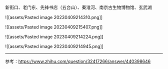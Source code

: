 

新街口、老门东、先锋书店（五台山）、秦淮河、南京古生物博物馆、玄武湖




![[assets/Pasted image 20230409214310.png]]


![[assets/Pasted image 20230409215407.png]]


![[assets/Pasted image 20230409214224.png]]






![[assets/Pasted image 20230409214945.png]]

---

参考：https://www.zhihu.com/question/32417266/answer/440398646